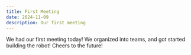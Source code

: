 ```yaml
---
title: First Meeting
date: 2024-11-09
description: Our first meeting
---
```

We had our first meeting today! We organized into teams, and got started building the robot! Cheers to the future!
